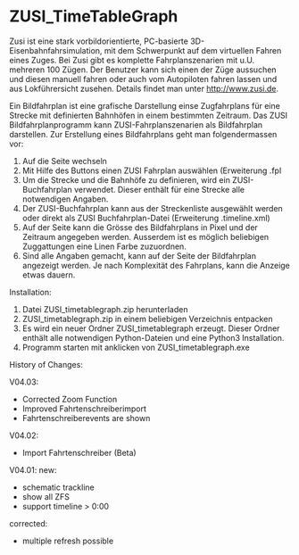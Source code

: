 # ZUSI_TimeTableGraph

Zusi ist eine stark vorbildorientierte, PC-basierte 3D-Eisenbahnfahrsimulation, mit dem Schwerpunkt auf dem virtuellen Fahren eines Zuges. Bei Zusi gibt es komplette Fahrplanszenarien mit u.U. mehreren 100 Zügen. Der Benutzer kann sich einen der Züge aussuchen und diesen manuell fahren oder auch vom Autopiloten fahren lassen und aus Lokführersicht zusehen. Details findet man unter http://www.zusi.de.

Ein Bildfahrplan ist eine grafische Darstellung einse Zugfahrplans für eine Strecke mit definierten Bahnhöfen in einem bestimmten Zeitraum.
Das ZUSI Bildfahrplanprogramm kann ZUSI-Fahrplanszenarien als Bildfahrplan darstellen.
Zur Erstellung eines Bildfahrplans geht man folgendermassen vor:
1. Auf die Seite <Bahnhof-Einstellungen> wechseln
2. Mit Hilfe des Buttons <ZUSI Fahrplandatei> einen ZUSI Fahrplan auswählen (Erweiterung .fpl
3. Um die Strecke und die Bahnhöfe zu definieren, wird ein ZUSI-Buchfahrplan verwendet. Dieser enthält für eine Strecke alle notwendigen Angaben.
4. Der ZUSI-Buchfahrplan kann aus der Streckenliste ausgewählt werden oder direkt als ZUSI Buchfahrplan-Datei (Erweiterung .timeline.xml)
5. Auf der Seite <Ansicht Einstellungen> kann die Grösse des Bildfahrplans in Pixel und der Zeitraum angegeben werden. Ausserdem ist es möglich beliebigen Zuggattungen eine Linen Farbe zuzuordnen.
6. Sind alle Angaben gemacht, kann auf der Seite <Bildfahrplan> der Bildfahrplan angezeigt werden. Je nach Komplexität des Fahrplans, kann die Anzeige etwas dauern.
  
  Installation:
  
1. Datei ZUSI_timetablegraph.zip herunterladen
2. ZUSI_timetablegraph.zip in einem beliebigen Verzeichnis entpacken
3. Es wird ein neuer Ordner ZUSI_timetablegraph erzeugt. Dieser Ordner enthält alle notwendigen Python-Dateien und eine Python3 Installation.
4. Programm starten mit anklicken von ZUSI_timetablegraph.exe


History of Changes:

V04.03:
- Corrected Zoom Function
- Improved Fahrtenschreiberimport 
- Fahrtenschreiberevents are shown

V04.02: 
- Import Fahrtenschreiber (Beta)
 
V04.01:
new:
- schematic trackline
- show all ZFS
- support timeline > 0:00

corrected:
- multiple refresh possible
